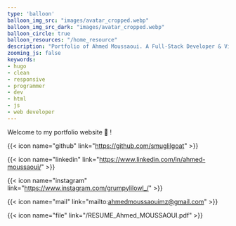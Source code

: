 ```yaml
---
type: 'balloon'
balloon_img_src: "images/avatar_cropped.webp"
balloon_img_src_dark: "images/avatar_cropped.webp"
balloon_circle: true
balloon_resources: "/home_resource"
description: "Portfolio of Ahmed Moussaoui. A Full-Stack Developer & Visual Computing Engineer, passionate about web and multimedia technologies, always looking for new things to learn."
zooming_js: false
keywords:
- hugo
- clean
- responsive
- programmer
- dev
- html
- js
- web developer
---
```


Welcome to my portfolio website 🦉 !

{{< icon name="github" link="https://github.com/smuglilgoat" >}}

{{< icon name="linkedin" link="https://www.linkedin.com/in/ahmed-moussaoui/" >}}

{{< icon name="instagram" link="https://www.instagram.com/grumpylilowl_/" >}}

{{< icon name="mail" link="mailto:ahmedmoussaouimz@gmail.com" >}}

{{< icon name="file" link="/RESUME_Ahmed_MOUSSAOUI.pdf" >}}
